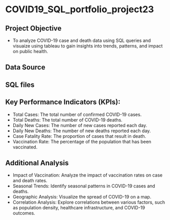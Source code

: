 # COVID19_SQL_portfolio_project23
## Project Objective
- To analyze COVID-19 case and death data using SQL queries and visuaize using tableau to gain insights into trends, patterns, and impact on public health.
## Data Source
## SQL files
## Key Performance Indicators (KPIs):
- Total Cases: The total number of confirmed COVID-19 cases.
- Total Deaths: The total number of COVID-19 deaths.
- Daily New Cases: The number of new cases reported each day.
- Daily New Deaths: The number of new deaths reported each day.
- Case Fatality Rate: The proportion of cases that result in death.
- Vaccination Rate: The percentage of the population that has been vaccinated.
## Additional Analysis
- Impact of Vaccination: Analyze the impact of vaccination rates on case and death rates.
- Seasonal Trends: Identify seasonal patterns in COVID-19 cases and deaths.
- Geographic Analysis: Visualize the spread of COVID-19 on a map.
- Correlation Analysis: Explore correlations between various factors, such as population density, healthcare infrastructure, and COVID-19 outcomes.

